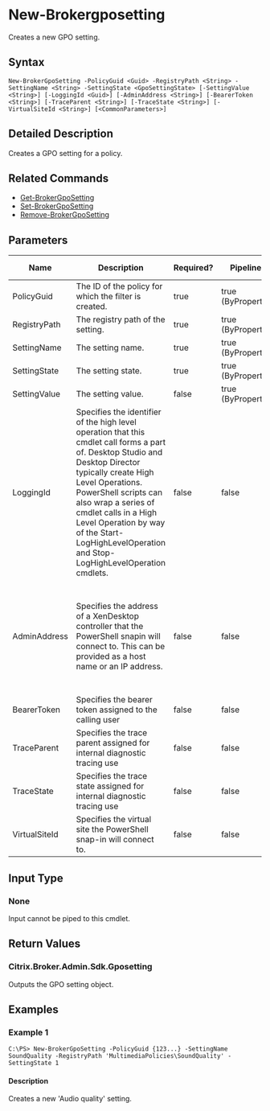﻿
# New-Brokergposetting
Creates a new GPO setting.
## Syntax

```
New-BrokerGpoSetting -PolicyGuid <Guid> -RegistryPath <String> -SettingName <String> -SettingState <GpoSettingState> [-SettingValue <String>] [-LoggingId <Guid>] [-AdminAddress <String>] [-BearerToken <String>] [-TraceParent <String>] [-TraceState <String>] [-VirtualSiteId <String>] [<CommonParameters>]
```

## Detailed Description
Creates a GPO setting for a policy.


## Related Commands

* [Get-BrokerGpoSetting](../Get-BrokerGpoSetting/)
* [Set-BrokerGpoSetting](../Set-BrokerGpoSetting/)
* [Remove-BrokerGpoSetting](../Remove-BrokerGpoSetting/)
## Parameters
| Name   | Description | Required? | Pipeline Input | Default Value |
| --- | --- | --- | --- | --- |
| PolicyGuid | The ID of the policy for which the filter is created. | true | true (ByPropertyName) |  |
| RegistryPath | The registry path of the setting. | true | true (ByPropertyName) |  |
| SettingName | The setting name. | true | true (ByPropertyName) |  |
| SettingState | The setting state. | true | true (ByPropertyName) |  |
| SettingValue | The setting value. | false | true (ByPropertyName) |  |
| LoggingId | Specifies the identifier of the high level operation that this cmdlet call forms a part of. Desktop Studio and Desktop Director typically create High Level Operations. PowerShell scripts can also wrap a series of cmdlet calls in a High Level Operation by way of the Start-LogHighLevelOperation and Stop-LogHighLevelOperation cmdlets. | false | false |  |
| AdminAddress | Specifies the address of a XenDesktop controller that the PowerShell snapin will connect to. This can be provided as a host name or an IP address. | false | false | Localhost. Once a value is provided by any cmdlet, this value will become the default. |
| BearerToken | Specifies the bearer token assigned to the calling user | false | false |  |
| TraceParent | Specifies the trace parent assigned for internal diagnostic tracing use | false | false |  |
| TraceState | Specifies the trace state assigned for internal diagnostic tracing use | false | false |  |
| VirtualSiteId | Specifies the virtual site the PowerShell snap-in will connect to. | false | false |  |

## Input Type

### None
Input cannot be piped to this cmdlet.
## Return Values

### Citrix.Broker.Admin.Sdk.Gposetting
Outputs the GPO setting object.
## Examples

### Example 1

```
C:\PS> New-BrokerGpoSetting -PolicyGuid {123...} -SettingName SoundQuality -RegistryPath 'MultimediaPolicies\SoundQuality' -SettingState 1
```

#### Description
Creates a new 'Audio quality' setting.
